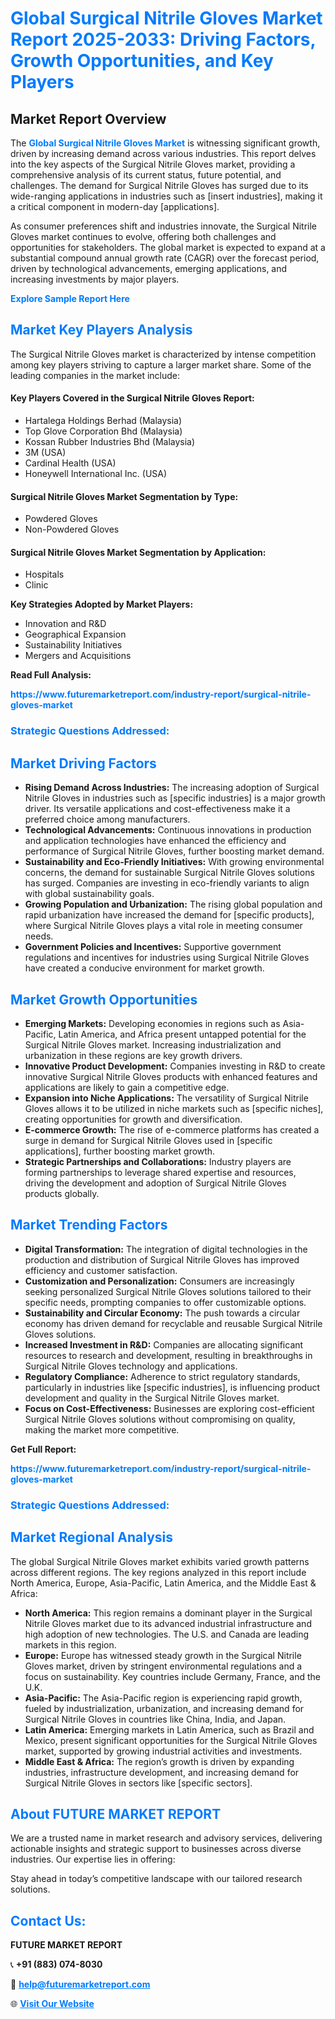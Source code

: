 <h1 style="color: #007BFF;">Global Surgical Nitrile Gloves Market Report 2025-2033: Driving Factors, Growth Opportunities, and Key Players</h1>

<section id="overview">
<h2>Market Report Overview</h2>
<p>The <a href="https://www.futuremarketreport.com/industry-report/surgical-nitrile-gloves-market" style="color: #007BFF; text-decoration: none;"><strong>Global Surgical Nitrile Gloves Market</strong></a> is witnessing significant growth, driven by increasing demand across various industries. This report delves into the key aspects of the Surgical Nitrile Gloves market, providing a comprehensive analysis of its current status, future potential, and challenges. The demand for Surgical Nitrile Gloves has surged due to its wide-ranging applications in industries such as [insert industries], making it a critical component in modern-day [applications].</p>
<p>As consumer preferences shift and industries innovate, the Surgical Nitrile Gloves market continues to evolve, offering both challenges and opportunities for stakeholders. The global market is expected to expand at a substantial compound annual growth rate (CAGR) over the forecast period, driven by technological advancements, emerging applications, and increasing investments by major players.</p>
</section>

<section id="overview">
<p><a href="https://www.futuremarketreport.com/request-sample/reportId=37231" style="color: #007BFF; text-decoration: none;"><strong>Explore Sample Report Here</strong></a></p>
</section>

<section id="key-players">
<h2 style="color: #007BFF;">Market Key Players Analysis</h2>
<p>The Surgical Nitrile Gloves market is characterized by intense competition among key players striving to capture a larger market share. Some of the leading companies in the market include:</p>
<h4>Key Players Covered in the Surgical Nitrile Gloves Report:</h4>
<ul><li>Hartalega Holdings Berhad (Malaysia)</li><li>Top Glove Corporation Bhd (Malaysia)</li><li>Kossan Rubber Industries Bhd (Malaysia)</li><li>3M (USA)</li><li>Cardinal Health (USA)</li><li>Honeywell International Inc. (USA)</li></ul>
<h4>Surgical Nitrile Gloves Market Segmentation by Type:</h4>
<ul><li>Powdered Gloves</li><li>Non-Powdered Gloves</li></ul>

<h4>Surgical Nitrile Gloves Market Segmentation by Application:</h4>
<ul><li>Hospitals</li><li>Clinic</li></ul>
<p><strong>Key Strategies Adopted by Market Players:</strong></p>
<ul>
<li>Innovation and R&D</li>
<li>Geographical Expansion</li>
<li>Sustainability Initiatives</li>
<li>Mergers and Acquisitions</li>
</ul>
</section>

<section>
<p><strong>Read Full Analysis: </strong></p><a href="https://www.futuremarketreport.com/industry-report/surgical-nitrile-gloves-market" style="color: #007BFF; text-decoration: none;"><strong>https://www.futuremarketreport.com/industry-report/surgical-nitrile-gloves-market</strong></a>
<h3 style="color: #007BFF;">Strategic Questions Addressed:</h3>
</section>

<section id="driving-factors">
<h2 style="color: #007BFF;">Market Driving Factors</h2>
<ul>
<li><strong>Rising Demand Across Industries:</strong> The increasing adoption of Surgical Nitrile Gloves in industries such as [specific industries] is a major growth driver. Its versatile applications and cost-effectiveness make it a preferred choice among manufacturers.</li>
<li><strong>Technological Advancements:</strong> Continuous innovations in production and application technologies have enhanced the efficiency and performance of Surgical Nitrile Gloves, further boosting market demand.</li>
<li><strong>Sustainability and Eco-Friendly Initiatives:</strong> With growing environmental concerns, the demand for sustainable Surgical Nitrile Gloves solutions has surged. Companies are investing in eco-friendly variants to align with global sustainability goals.</li>
<li><strong>Growing Population and Urbanization:</strong> The rising global population and rapid urbanization have increased the demand for [specific products], where Surgical Nitrile Gloves plays a vital role in meeting consumer needs.</li>
<li><strong>Government Policies and Incentives:</strong> Supportive government regulations and incentives for industries using Surgical Nitrile Gloves have created a conducive environment for market growth.</li>
</ul>
</section>

<section id="growth-opportunities">
<h2 style="color: #007BFF;">Market Growth Opportunities</h2>
<ul>
<li><strong>Emerging Markets:</strong> Developing economies in regions such as Asia-Pacific, Latin America, and Africa present untapped potential for the Surgical Nitrile Gloves market. Increasing industrialization and urbanization in these regions are key growth drivers.</li>
<li><strong>Innovative Product Development:</strong> Companies investing in R&D to create innovative Surgical Nitrile Gloves products with enhanced features and applications are likely to gain a competitive edge.</li>
<li><strong>Expansion into Niche Applications:</strong> The versatility of Surgical Nitrile Gloves allows it to be utilized in niche markets such as [specific niches], creating opportunities for growth and diversification.</li>
<li><strong>E-commerce Growth:</strong> The rise of e-commerce platforms has created a surge in demand for Surgical Nitrile Gloves used in [specific applications], further boosting market growth.</li>
<li><strong>Strategic Partnerships and Collaborations:</strong> Industry players are forming partnerships to leverage shared expertise and resources, driving the development and adoption of Surgical Nitrile Gloves products globally.</li>
</ul>
</section>

<section id="trending-factors">
<h2 style="color: #007BFF;">Market Trending Factors</h2>
<ul>
<li><strong>Digital Transformation:</strong> The integration of digital technologies in the production and distribution of Surgical Nitrile Gloves has improved efficiency and customer satisfaction.</li>
<li><strong>Customization and Personalization:</strong> Consumers are increasingly seeking personalized Surgical Nitrile Gloves solutions tailored to their specific needs, prompting companies to offer customizable options.</li>
<li><strong>Sustainability and Circular Economy:</strong> The push towards a circular economy has driven demand for recyclable and reusable Surgical Nitrile Gloves solutions.</li>
<li><strong>Increased Investment in R&D:</strong> Companies are allocating significant resources to research and development, resulting in breakthroughs in Surgical Nitrile Gloves technology and applications.</li>
<li><strong>Regulatory Compliance:</strong> Adherence to strict regulatory standards, particularly in industries like [specific industries], is influencing product development and quality in the Surgical Nitrile Gloves market.</li>
<li><strong>Focus on Cost-Effectiveness:</strong> Businesses are exploring cost-efficient Surgical Nitrile Gloves solutions without compromising on quality, making the market more competitive.</li>
</ul>
</section>

<section>
<p><strong>Get Full Report: </strong></p><a href="https://www.futuremarketreport.com/industry-report/surgical-nitrile-gloves-market" style="color: #007BFF; text-decoration: none;"><strong>https://www.futuremarketreport.com/industry-report/surgical-nitrile-gloves-market</strong></a>
<h3 style="color: #007BFF;">Strategic Questions Addressed:</h3>
</section>


<section id="regional-analysis">
<h2 style="color: #007BFF;">Market Regional Analysis</h2>
<p>The global Surgical Nitrile Gloves market exhibits varied growth patterns across different regions. The key regions analyzed in this report include North America, Europe, Asia-Pacific, Latin America, and the Middle East & Africa:</p>
<ul>
<li><strong>North America:</strong> This region remains a dominant player in the Surgical Nitrile Gloves market due to its advanced industrial infrastructure and high adoption of new technologies. The U.S. and Canada are leading markets in this region.</li>
<li><strong>Europe:</strong> Europe has witnessed steady growth in the Surgical Nitrile Gloves market, driven by stringent environmental regulations and a focus on sustainability. Key countries include Germany, France, and the U.K.</li>
<li><strong>Asia-Pacific:</strong> The Asia-Pacific region is experiencing rapid growth, fueled by industrialization, urbanization, and increasing demand for Surgical Nitrile Gloves in countries like China, India, and Japan.</li>
<li><strong>Latin America:</strong> Emerging markets in Latin America, such as Brazil and Mexico, present significant opportunities for the Surgical Nitrile Gloves market, supported by growing industrial activities and investments.</li>
<li><strong>Middle East & Africa:</strong> The region’s growth is driven by expanding industries, infrastructure development, and increasing demand for Surgical Nitrile Gloves in sectors like [specific sectors].</li>
</ul>
</section>

<footer>
<h2 style="color: #007BFF;">About FUTURE MARKET REPORT</h2>
<p>We are a trusted name in market research and advisory services, delivering actionable insights and strategic support to businesses across diverse industries. Our expertise lies in offering:</p>

<p>Stay ahead in today’s competitive landscape with our tailored research solutions.</p>

<h2 style="color: #007BFF;">Contact Us:</h2>
<p><strong>FUTURE MARKET REPORT</strong></p>
<p>📞 <strong>+91 (883) 074-8030</strong></p>
<p>📧 <strong><a href="mailto:help@futuremarketreport.com" style="color: #007BFF;">help@futuremarketreport.com</a></strong></p>
<p>🌐 <strong><a href="https://www.futuremarketreport.com/" style="color: #007BFF;">Visit Our Website</a></strong></p>
</footer>
